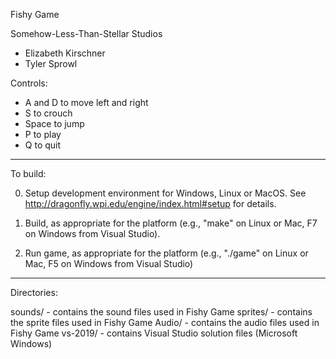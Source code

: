 Fishy Game

Somehow-Less-Than-Stellar Studios
 - Elizabeth Kirschner
 - Tyler Sprowl


Controls:
 - A and D to move left and right
 - S to crouch
 - Space to jump
 - P to play
 - Q to quit

--------------------------------------------------------------------

To build:

0) Setup development environment for Windows, Linux or MacOS.
See http://dragonfly.wpi.edu/engine/index.html#setup for details.

1) Build, as appropriate for the platform (e.g., "make" on Linux or
Mac, F7 on Windows from Visual Studio).

2) Run game, as appropriate for the platform (e.g., "./game" on
Linux or Mac, F5 on Windows from Visual Studio)

--------------------------------------------------------------------

Directories:

sounds/ - contains the sound files used in Fishy Game
sprites/ - contains the sprite files used in Fishy Game
Audio/ - contains the audio files used in Fishy Game
vs-2019/ - contains Visual Studio solution files (Microsoft Windows)